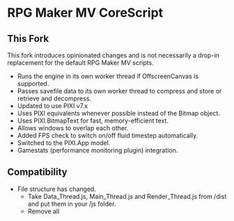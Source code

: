 # RPG Maker MV CoreScript

## This Fork

This fork introduces opinionated changes and is not necessarily a drop-in replacement for the default RPG Maker MV scripts.

- Runs the engine in its own worker thread if OffscreenCanvas is supported.
- Passes savefile data to its own worker thread to compress and store or retrieve and decompress.
- Updated to use PIXI v7.x
- Uses PIXI equivalents whenever possible instead of the Bitmap object.
- Uses PIXI.BitmapText for fast, memory-efficient text.
- Allows windows to overlap each other.
- Added FPS check to switch on/off fluid timestep automatically.
- Switched to the PIXI.App model.
- Gamestats (performance monitoring plugin) integration.

## Compatibility

- File structure has changed.
  - Take Data_Thread.js, Main_Thread.js and Render_Thread.js from /dist and put them in your /js folder.
  - Remove all <script> tags in your HTML except one to load js/Main_Thread.js.
- Plugins that modify the StorageManager may fail due to it being rewritten completely.
- Plugins that rely on the existance of window or document may fail due to running in a worker context.
- "Window Color" in the System menu of the editor is now applied differently than the default scripts. The default value of (0, 0, 0) is black. Using pure white (255, 255, 255) will disable it.
- Some functions have been made asynchronous. Plugins that overwrite these functions may fail.
  - Scene_Load onSavefileOk
  - Scene_Boot create
  - StorageManager save
  - StorageManager load
  - StorageManager exists
  - StorageManager remove
  - StorageManager backup
  - DataManager saveGame
  - DataManager loadGame
  - DataManager saveGameWithoutRescue
  - DataManager loadGameWithoutRescue
  - ConfigManager load
- REMOVED: Picture blend modes
- REMOVED: Picture smooth scaling
- REMOVED: HTML5Audio
- REMOVED: Gradients in gauges
- REMOVED: Shadow pen feature (all shadows on tilemaps)
- REMOVED: Playing video
- REMOVED: Rotate hue
- REMOVED: Decryption (support for encrypted exports)
- Weather is not currently working.

## Added hooks

- Added Game_Battler.onApplyDamage(action, target, value)
- Added Game_Battler.onReceiveDamage(action, source, value)
- Added Game_Battler.onHitAction(action, target)
- Added Game_Battler.onEvadeAction(action, source)
- Added Game_Battler.onApplyStateSuccess(stateId, target)
- Added Game_Battler.onApplyStateFailure(stateId, target)
- Added Game_Battler.onApplyCritical(action, target, value)
- Added Game_Battler.onReceiveCritical(action, source, value)

## Split functions into smaller parts

- Added Game_Action.processItemHitFormula(result, target)
- Added Game_Action.processItemEvaFormula(result, target)
- Added Game_Action.processItemCriFormula(result, target)
- Added Game_Action.processElementalDamage(item, value, target, critical)
- Added Game_Action.processPhysicalDamage(item, value, target, critical)
- Added Game_Action.processMagicalDamage(item, value, target, critical)
- Added Game_Action.processRecoveryDamage(item, value, target, critical)
- Added Game_Action.processCriticalDamage(item, value, target, critical)
- Added Game_Action.processVarianceDamage(item, value, target, critical)
- Added Game_Action.processGuardDamage(item, value, target, critical)
- Added Game_Action.processDamageEnd(item, value, target, critical)
- Added BattleManager.processEscapeFormula (Function)

## Upgrading your project to this fork

Download main.js from _/dist/main.js_

Replace _js/main.js_ in your project with the one you downloaded.

Replace your _js/libs_ folder with the _js/libs_ folder from this repo.

Open your _index.html_ and delete script tags that load rpg_core.js rpg_managers.js rpg_objects.js rpg_scenes.js rpg_sprites.js rpg_windows.js. They are no longer necessary.

## Introduction

"RPG Maker MV CoreScript" is a game engine for 2D games that runs on the browser. "RPG Maker MV CoreScript" is designed as a game engine dedicated to "RPG Maker MV", the latest work of "RPG Maker" series of 2DRPG world number one software with more than 20 years history, and more than 1000 games are running. (February 2017)

## What is this project?

This project is a project aimed at improving "RPG Maker MV CoreScript" better by the community and supporting many game creators.

The core script developed by this project is widely distributed to RPG Maker users through KADOKAWA.
The RPGMaker MV community is centered around plugins. Therefore, Ver1 series is developed while minimizing destructive change.

## Constitution

The core script is split into 6 sections.

<dl>
    <dt>rpg_core</dt>
    <dd>Wrapper classes of Pixi.js and base classes such as audio and input processing.</dd>
    <dt>rpg_managers</dt>
    <dd>Static classes named XxxManager that manage the game overall.</dd>
    <dt>rpg_objects</dt>
    <dd>Classes named Game_Xxx dealing with game data (many are saved).</dd>
    <dt>rpg_scenes</dt>
    <dd>Classes named Scene_Xxx in which the scene is defined.</dd>
    <dt>rpg_sprites</dt>
    <dd>Classes named Sprite_Xxx related to image display and processing.</dd>
    <dt>rpg_windows</dt>
    <dd>Classes named Window_Xxx handling window display and input.</dd>
</dl>

In addition, a plugin list is defined in _plugins.js_, and _main.js_ launches the game.

Each part of the engine can loaded as a JS module, or you can use the compiled _dist/main.js_ that includes the full engine.

## Global variables

Variables named `$dataXxx` are read from JSON in the _data_ folder.
These files are changed by the editor, but they are immutable during play.
Variables named `$gameXxx` are instances of the class defined in _rpg_objects.js_.
When saving the game, these objects (except `$gameTemp, $gameMessage, $gameTroop`) are serialized to JSON and saved.
When loading, since the prototype chain is reconnected simultaneously with deserialization, you can continue using instance methods.

## Scene graph

The scene graph is a drawing tree like FLASH provided by Pixi.js.
Children are influenced by parent's coordinates and visibility.
Register a child in the form `(scene or sprite or window).addChild(child)`.

### Scene

In RMMV the scene is the root element of the scene graph and has children with Sprite and Window.
The life cycle is managed by `SceneManager`, and it operates up to one at the same time.

Life cycle: `new Scene_Xxx() -> create() -> start() -> update()* -> stop() -> terminate()`

## Flow

### Initialization

1. When the page is loaded, call `SceneManager.run()`. _(main.js)_
1. Initialize classes such as `Graphics, WebAudio, Input, TouchInput`.
1. Set `Scene_Boot` to `SceneManager`.
1. Register `SceneManager.update` in `requestAnimationFrame`.

`requestAnimationFrame` is called by the browser at regular time intervals (every time drawing is required).

### Update

1. `requestAnimationFrame` calls `SceneManager.update()`.
1. Process the current scene every 1/60 second according to the scene lifecycle rule
1. If `Scene_Xxx.update()` is called, then
   1. Call all children `update()`.
   1. Children recursively call their children `update()`.
1. Render the scene (including its children) onto the screen.
1. Register `SceneManager.update` in `requestAnimationFrame`.

## Dependencies

GameStats | MIT License Copyright (c) 2019 Erik Sombroek
Comlink | Apache v2.0 License Copyright 2017 Google Inc.
PIXI.js | MIT License Copyright (c) 2013-2017 Mathew Groves, Chad Engler
PIXI-filters.js | MIT License Copyright (c) 2013-2017 Mathew Groves, Chad Engler
PIXI-tilemap.js | MIT License Copyright (c) 2015 Ivan Popelyshev
request-animation-frame-polyfill.js | MIT License Copyright (c) 2015 - 2021 aluc.io
fflate | MIT License Copyright (c) 2020 Arjun Barrett
idb-keyval | Apache v2.0 License Copyright 2016, Jake Archibald

## License

This content is released under the (http://opensource.org/licenses/MIT) MIT License.
